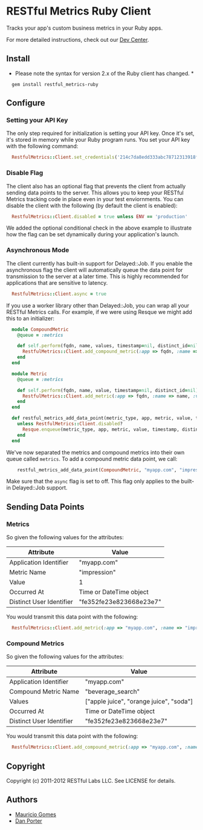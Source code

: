# RESTful Metrics Ruby Client

Tracks your app's custom business metrics in your Ruby apps.

For more detailed instructions, check out our [Dev Center](http://devcenter.restful-labs.com/metrics/ruby_initialize).

## Install

* Please note the syntax for version 2.x of the Ruby client has changed. *

```
  gem install restful_metrics-ruby
```

## Configure

### Setting your API Key

The only step required for initialization is setting your API key. Once it's set, it's stored in memory while your Ruby program runs. You set your API key with the following command:

``` ruby
  RestfulMetrics::Client.set_credentials('214c7da8edd333abc78712313918ffe5')
```

### Disable Flag

The client also has an optional flag that prevents the client from actually sending data points to the server. This allows you to keep your RESTful Metrics tracking code in place even in your test enviornments. You can disable the client with the following (by default the client is enabled):

``` ruby
  RestfulMetrics::Client.disabled = true unless ENV == 'production'
```

We added the optional conditional check in the above example to illustrate how the flag can be set dynamically during your application's launch.

### Asynchronous Mode

The client currently has built-in support for Delayed::Job. If you enable the asynchronous flag the client will automatically queue the data point for transmission to the server at a later time. This is highly recommended for applications that are sensitive to latency.

``` ruby
  RestfulMetrics::Client.async = true
```

If you use a worker library other than Delayed::Job, you can wrap all your RESTful Metrics calls. For example, if we were using Resque we might add this to an initializer:

``` ruby
  module CompoundMetric
    @queue = :metrics

    def self.perform(fqdn, name, values, timestamp=nil, distinct_id=nil)
      RestfulMetrics::Client.add_compound_metric(:app => fqdn, :name => name, :values => values, :occurred_at => timestamp, :distinct_id => distinct_id)
    end
  end

  module Metric
    @queue = :metrics

    def self.perform(fqdn, name, value, timestamp=nil, distinct_id=nil)
      RestfulMetrics::Client.add_metric(:app => fqdn, :name => name, :value => value, :occurred_at => timestamp, :distinct_id => distinct_id)
    end
  end

  def restful_metrics_add_data_point(metric_type, app, metric, value, timestamp=nil, distinct_id=nil)
    unless RestfulMetrics::Client.disabled?
      Resque.enqueue(metric_type, app, metric, value, timestamp, distinct_id)
    end
  end
```

We've now separated the metrics and compound metrics into their own queue called `metrics`. To add a compound metric data point, we call:

``` ruby
    restful_metrics_add_data_point(CompoundMetric, "myapp.com", "impression", ["apple juice", "orange juice", "soda"], Time.now, "fe352fe23e823668e23e7")
```

Make sure that the `async` flag is set to off. This flag only applies to the built-in Delayed::Job support.

## Sending Data Points

### Metrics

So given the following values for the attributes:

Attribute                 | Value
-------------             | -------------
Application Identifier    | "myapp.com"
Metric Name               | "impression"
Value                     | 1
Occurred At               | Time or DateTime object
Distinct User Identifier  | "fe352fe23e823668e23e7"

You would transmit this data point with the following:

``` ruby
  RestfulMetrics::Client.add_metric(:app => "myapp.com", :name => "impression", :value => 1, :occurred_at => Time.now, :distinct_id => "fe352fe23e823668e23e7")
```

### Compound Metrics

So given the following values for the attributes:

Attribute                 | Value
-------------             | -------------
Application Identifier    | "myapp.com"
Compound Metric Name      | "beverage_search"
Values                    | ["apple juice", "orange juice", "soda"]
Occurred At               | Time or DateTime object
Distinct User Identifier  | "fe352fe23e823668e23e7"

You would transmit this data point with the following:

``` ruby
  RestfulMetrics::Client.add_compound_metric(:app => "myapp.com", :name => "impression", :values => ["apple juice", "orange juice", "soda"], :occurred_at => Time.now, :distinct_id => "fe352fe23e823668e23e7")
```

## Copyright

Copyright (c) 2011-2012 RESTful Labs LLC. See LICENSE for details.

## Authors

* [Mauricio Gomes](http://github.com/mgomes)
* [Dan Porter](http://github.com/wolfpakz)
